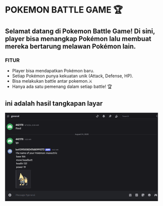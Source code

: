 # POKEMON BATTLE GAME 🏆
## Selamat datang di **Pokemon Battle Game**! Di sini, player bisa menangkap Pokémon lalu membuat mereka bertarung melawan Pokémon lain.
###  FITUR
- Player bisa mendapatkan Pokémon baru.
- Setiap Pokémon punya kekuatan unik (Attack, Defense, HP).
- Bisa melakukan battle antar pokemon.⚔️
- Hanya ada satu pemenang dalam setiap battle! 🏆

## ini adalah hasil tangkapan layar 
![gambar](image.png)